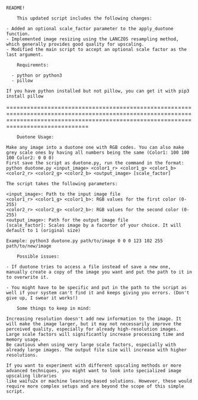 	README!	
		
		This updated script includes the following changes:

	- Added an optional scale_factor parameter to the apply_duotone function.
	- Implemented image resizing using the LANCZOS resampling method, which generally provides good quality for upscaling.
	- Modified the main script to accept an optional scale factor as the last argument.
		
		Requiremnts:
	 
	  - python or python3
	  - pillow
	  
	If you have python installed but not pillow, you can get it with pip3 install pillow
	
==========================================================================================================================================================================================
	
		Duotone Usage:
	
	Make any image into a duotone one with RGB codes. You can also make grey scale ones by having all numbers being the same (Color1: 100 100 100 Color2: 0 0 0)
	First save the script as duotone.py, run the command in the format:
	python duotone.py <input_image> <color1_r> <color1_g> <color1_b> <color2_r> <color2_g> <color2_b> <output_image> [scale_factor]
	
	The script takes the following parameters:

	<input_image>: Path to the input image file
	<color1_r> <color1_g> <color1_b>: RGB values for the first color (0-255)
	<color2_r> <color2_g> <color2_b>: RGB values for the second color (0-255)
	<output_image>: Path for the output image file
	[scale_factor]: Scales image by a facortor of your choice. It will default to 1 (original size)

	Example: python3 duotone.py path/to/image 0 0 0 123 102 255 path/to/new/image
	
		Possible issues: 
		
	- If duotone tries to access a file instead of save a new one, manually create a copy of the image you want and put the path to it in to overwrite it.
	
	- You might have to be specific and put in the path to the script as well if your system can't find it and keeps giving you errors. (Don't give up, I swear it works!)

		Some things to keep in mind:

	Increasing resolution doesn't add new information to the image. It will make the image larger, but it may not necessarily improve the 
	perceived quality, especially for already high-resolution images. Large scale factors will significantly increase processing time and memory usage. 
	Be cautious when using very large scale factors, especially with already large images. The output file size will increase with higher resolutions.

	If you want to experiment with different upscaling methods or more advanced techniques, you might want to look into specialized image upscaling libraries 
	like waifu2x or machine learning-based solutions. However, these would require more complex setups and are beyond the scope of this simple script.
	
  
